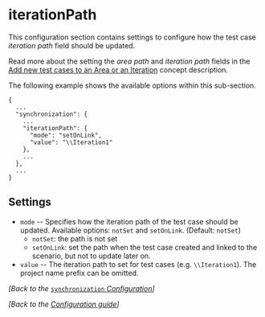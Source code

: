 # iterationPath

This configuration section contains settings to configure how the test case _iteration path_ field should be updated.

Read more about the setting the _area path_ and _iteration path_ fields in the [Add new test cases to an Area or an Iteration](https://github.com/specsolutions/specsync-for-tfs-documentation/tree/d6f47aa02bc0a49443bb765adcc0145655743ed8/configuration/add-new-test-cases-to-an-area-or-an-iteration.md) concept description.

The following example shows the available options within this sub-section.

```text
{
  ...
  "synchronization": {
    ...
    "iterationPath": {
      "mode": "setOnLink",
      "value": "\\Iteration1"
    },
    ...
  },
  ...
}
```

## Settings

* `mode` -- Specifies how the iteration path of the test case should be updated. Available options: `notSet` and `setOnLink`. \(Default: `notSet`\)
  * `notSet`: the path is not set
  * `setOnLink`: set the path when the test case created and linked to the scenario, but not to update later on. 
* `value` -- The iteration path to set for test cases \(e.g. `\\Iteration1`\). The project name prefix can be omitted.

_\[Back to the_ [`synchronization` _Configuration_](./)_\]_

_\[Back to the_ [_Configuration guide_](../)_\]_

